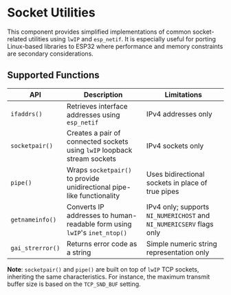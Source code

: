 # Socket Utilities

This component provides simplified implementations of common socket-related utilities using `lwIP` and `esp_netif`. It is especially useful for porting Linux-based libraries to ESP32 where performance and memory constraints are secondary considerations.


## Supported Functions


| API              | Description                                                 | Limitations                                                       |
|------------------|-------------------------------------------------------------|-------------------------------------------------------------------|
| `ifaddrs()`      | Retrieves interface addresses using `esp_netif`             | IPv4 addresses only                                               |
| `socketpair()`   | Creates a pair of connected sockets using `lwIP` loopback stream sockets | IPv4 sockets only                                    |
| `pipe()`         | Wraps `socketpair()` to provide unidirectional pipe-like functionality | Uses bidirectional sockets in place of true pipes  |
| `getnameinfo()`  | Converts IP addresses to human-readable form using `lwIP`'s `inet_ntop()` | IPv4 only; supports `NI_NUMERICHOST` and `NI_NUMERICSERV` flags only |
| `gai_strerror()` | Returns error code as a string                              | Simple numeric string representation only                         |

**Note**: `socketpair()` and `pipe()` are built on top of `lwIP` TCP sockets, inheriting the same characteristics. For instance, the maximum transmit buffer size is based on the `TCP_SND_BUF` setting.

